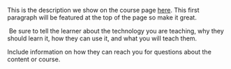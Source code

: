 This is the description we show on the course page [here](https://lab.github.com/Videoviral212/https:prismatamaparabola.blogspot.comm1). This first paragraph will be featured at the top of the page so make it great.
​

​
Be sure to tell the learner about the technology you are teaching, why they should learn it, how they can use it, and what you will teach them.
​


Include information on how they can reach you for questions about the content or course. 